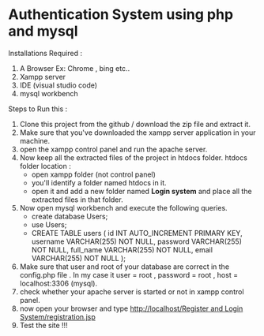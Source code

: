 # Authentication System using php and mysql

Installations Required :
1. A Browser Ex: Chrome , bing etc..
2. Xampp server
3. IDE (visual studio code)
4. mysql workbench

Steps to Run this :

1. Clone this project from the github / download the zip file and extract it.
2. Make sure that you've downloaded the xampp server application in your machine.
3. open the xampp control panel and run the apache server.
4. Now keep all the extracted files of the project in htdocs folder.
   htdocs folder location :
   - open xampp folder (not control panel)
   - you'll identify a folder named htdocs in it.
   - open it and add a new folder named **Login system** and place all the extracted files in that folder.
5. Now open mysql workbench and execute the following queries.
   - create database Users;
   - use Users;
   - CREATE TABLE users (
    id INT AUTO_INCREMENT PRIMARY KEY,
    username VARCHAR(255) NOT NULL,
    password VARCHAR(255) NOT NULL,
    full_name VARCHAR(255) NOT NULL,
    email VARCHAR(255) NOT NULL
    );
6. Make sure that user and root of your database are correct in the config.php file .
   In my case it user = root , password = root , host = localhost:3306 (mysql).
7. check whether your apache server is started or not in xampp control panel.
8. now open your browser and type [http://localhost/Register and Login System/registration.jsp](http://localhost/Register%20and%20Login%20System/login.php)
10. Test the site !!!

    
     
